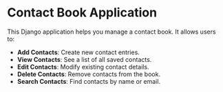# Contact Book Application

This Django application helps you manage a contact book. It allows users to:

- **Add Contacts**: Create new contact entries.
- **View Contacts**: See a list of all saved contacts.
- **Edit Contacts**: Modify existing contact details.
- **Delete Contacts**: Remove contacts from the book.
- **Search Contacts**: Find contacts by name or email.
